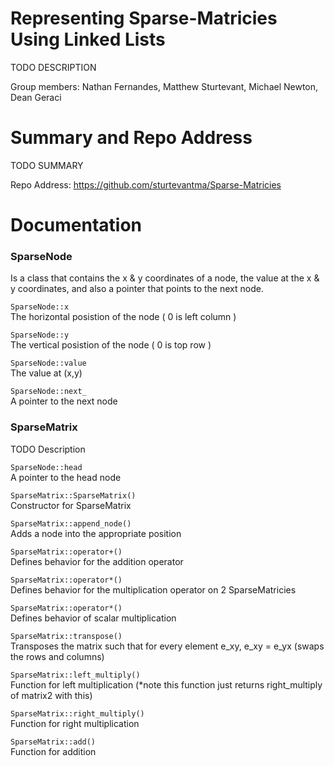 # Representing Sparse-Matricies Using Linked Lists
TODO DESCRIPTION

Group members:
Nathan Fernandes,
Matthew Sturtevant,
Michael Newton,
Dean Geraci

# Summary and Repo Address

TODO SUMMARY

Repo Address: https://github.com/sturtevantma/Sparse-Matricies

# Documentation

### SparseNode
Is a class that contains the x & y coordinates of a node, the value at the x & y coordinates, and also a pointer that points to the next node.

`SparseNode::x`  
The horizontal posistion of the node ( 0 is left column )

`SparseNode::y`  
The vertical posistion of the node ( 0 is top row )

`SparseNode::value`  
The value at (x,y)

`SparseNode::next_`  
A pointer to the next node

### SparseMatrix
TODO Description

`SparseNode::head`  
A pointer to the head node

`SparseMatrix::SparseMatrix()`  
Constructor for SparseMatrix

`SparseMatrix::append_node()`  
Adds a node into the appropriate position

`SparseMatrix::operator+()`  
Defines behavior for the addition operator

`SparseMatrix::operator*()`  
Defines behavior for the multiplication operator on 2 SparseMatricies

`SparseMatrix::operator*()`  
Defines behavior of scalar multiplication

`SparseMatrix::transpose()`  
Transposes the matrix such that for every element e_xy, e_xy = e_yx (swaps the rows and columns)

`SparseMatrix::left_multiply()`  
Function for left multiplication (*note this function just returns right_multiply of matrix2 with this)

`SparseMatrix::right_multiply()`  
Function for right multiplication

`SparseMatrix::add()`  
Function for addition
